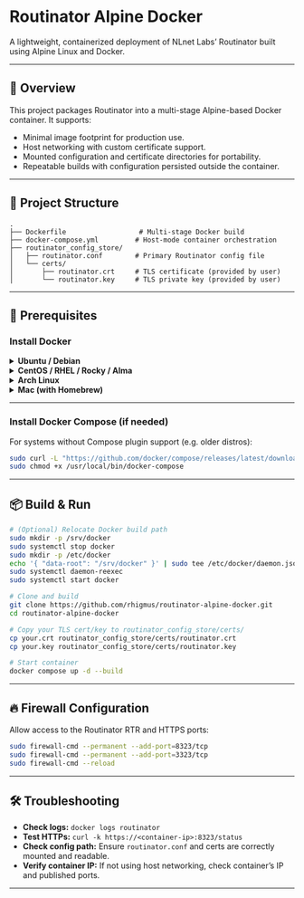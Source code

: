 # Routinator Alpine Docker

A lightweight, containerized deployment of NLnet Labs’ Routinator built using Alpine Linux and Docker.

---

## 🚀 Overview

This project packages Routinator into a multi-stage Alpine-based Docker container. It supports:

- Minimal image footprint for production use.
- Host networking with custom certificate support.
- Mounted configuration and certificate directories for portability.
- Repeatable builds with configuration persisted outside the container.

---

## 📁 Project Structure

```text
.
├── Dockerfile                  # Multi-stage Docker build
├── docker-compose.yml         # Host-mode container orchestration
├── routinator_config_store/
│   ├── routinator.conf        # Primary Routinator config file
│   └── certs/
│       ├── routinator.crt     # TLS certificate (provided by user)
│       └── routinator.key     # TLS private key (provided by user)
```

---

## 🔧 Prerequisites

### Install Docker

<details>
<summary><strong>Ubuntu / Debian</strong></summary>

```bash
sudo apt update
sudo apt install -y docker.io
sudo systemctl enable --now docker
```
</details>

<details>
<summary><strong>CentOS / RHEL / Rocky / Alma</strong></summary>

```bash
sudo dnf install -y dnf-plugins-core
sudo dnf config-manager   --add-repo https://download.docker.com/linux/centos/docker-ce.repo

sudo dnf install -y docker-ce docker-ce-cli containerd.io
sudo systemctl enable --now docker
```
</details>

<details>
<summary><strong>Arch Linux</strong></summary>

```bash
sudo pacman -Syu docker
sudo systemctl enable --now docker
```
</details>

<details>
<summary><strong>Mac (with Homebrew)</strong></summary>

```bash
brew install --cask docker
open /Applications/Docker.app
```
</details>

---

### Install Docker Compose (if needed)

For systems without Compose plugin support (e.g. older distros):

```bash
sudo curl -L "https://github.com/docker/compose/releases/latest/download/docker-compose-$(uname -s)-$(uname -m)" -o /usr/local/bin/docker-compose
sudo chmod +x /usr/local/bin/docker-compose
```

---

## 📦 Build & Run

```bash
# (Optional) Relocate Docker build path
sudo mkdir -p /srv/docker
sudo systemctl stop docker
sudo mkdir -p /etc/docker
echo '{ "data-root": "/srv/docker" }' | sudo tee /etc/docker/daemon.json
sudo systemctl daemon-reexec
sudo systemctl start docker

# Clone and build
git clone https://github.com/rhigmus/routinator-alpine-docker.git
cd routinator-alpine-docker

# Copy your TLS cert/key to routinator_config_store/certs/
cp your.crt routinator_config_store/certs/routinator.crt
cp your.key routinator_config_store/certs/routinator.key

# Start container
docker compose up -d --build
```

---

## 🔥 Firewall Configuration

Allow access to the Routinator RTR and HTTPS ports:

```bash
sudo firewall-cmd --permanent --add-port=8323/tcp
sudo firewall-cmd --permanent --add-port=3323/tcp
sudo firewall-cmd --reload
```

---

## 🛠 Troubleshooting

- **Check logs:** `docker logs routinator`
- **Test HTTPs:** `curl -k https://<container-ip>:8323/status`
- **Check config path:** Ensure `routinator.conf` and certs are correctly mounted and readable.
- **Verify container IP:** If not using host networking, check container’s IP and published ports.

---